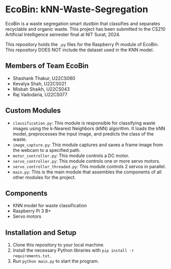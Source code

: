 # EcoBin: kNN-Waste-Segregation
EcoBin is a waste segregation smart dustbin that classifies and separates recyclable and organic waste. This project has been submitted to the CS210 Artificial Intelligence semester final at NIT Surat, 2024.

This repository holds the ```.py``` files for the Raspberry Pi module of EcoBin. This repository DOES NOT include the dataset used in the KNN model.


## Members of Team EcoBin
- Shashank Thakur, U22CS060
- Kevalya Shah, U22CS021
- Misbah Shaikh, U22CS043
- Raj Vadodaria, U22CS077


## Custom Modules
- `classification.py`: This module is responsible for classifying waste images using the k-Nearest Neighbors (kNN) algorithm. It loads the kNN model, preprocesses the input image, and predicts the class of the waste.
- `image_capture.py`: This module captures and saves a frame image from the webcam to a specified path.
- `motor_controller.py`: This module controls a DC motor.
- `servo_controller.py`: This module controls one or more servo motors.
- `servo_controller_threaded.py`: This module controls 2 servos in parallel.
- `main.py`: This is the main module that assembles the components of all other modules for the project.


## Components
- KNN model for waste classification
- Raspberry Pi 3 B+
- Servo motors


## Installation and Setup
1. Clone this repository to your local machine.
2. Install the necessary Python libraries with `pip install -r requirements.txt`.
3. Run `python main.py` to start the program.
